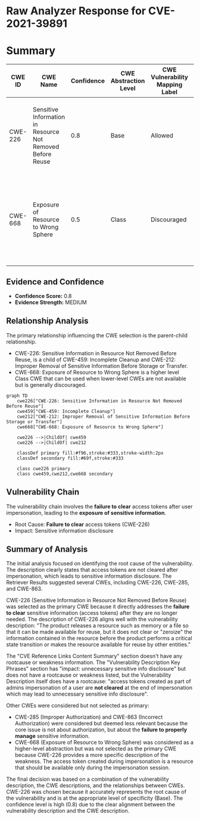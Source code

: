 # Raw Analyzer Response for CVE-2021-39891

# Summary
| CWE ID | CWE Name | Confidence | CWE Abstraction Level | CWE Vulnerability Mapping Label | CWE-Vulnerability Mapping Notes |
|---|---|---|---|---|---|
| CWE-226 | Sensitive Information in Resource Not Removed Before Reuse | 0.8 | Base | Allowed | Primary CWE. The access tokens are not cleared at the end of impersonation, which leads to sensitive information disclosure. |
| CWE-668 | Exposure of Resource to Wrong Sphere | 0.5 | Class | Discouraged | Secondary candidate. The access token created during impersonation is a resource that should be available only during the impersonation session.  |

## Evidence and Confidence

*   **Confidence Score:** 0.8
*   **Evidence Strength:** MEDIUM

## Relationship Analysis
The primary relationship influencing the CWE selection is the parent-child relationship.
  - CWE-226: Sensitive Information in Resource Not Removed Before Reuse, is a child of CWE-459: Incomplete Cleanup and CWE-212: Improper Removal of Sensitive Information Before Storage or Transfer.
  - CWE-668: Exposure of Resource to Wrong Sphere is a higher level Class CWE that can be used when lower-level CWEs are not available but is generally discouraged.
```mermaid
graph TD
    cwe226["CWE-226: Sensitive Information in Resource Not Removed Before Reuse"]
    cwe459["CWE-459: Incomplete Cleanup"]
    cwe212["CWE-212: Improper Removal of Sensitive Information Before Storage or Transfer"]
    cwe668["CWE-668: Exposure of Resource to Wrong Sphere"]
    
    cwe226 -->|ChildOf| cwe459
    cwe226 -->|ChildOf| cwe212
    
    classDef primary fill:#f96,stroke:#333,stroke-width:2px
    classDef secondary fill:#69f,stroke:#333
    
    class cwe226 primary
    class cwe459,cwe212,cwe668 secondary
```

## Vulnerability Chain
The vulnerability chain involves the **failure to clear** access tokens after user impersonation, leading to the **exposure of sensitive information**.
  - Root Cause: **Failure to clear** access tokens (CWE-226)
  - Impact: Sensitive information disclosure

## Summary of Analysis
The initial analysis focused on identifying the root cause of the vulnerability. The description clearly states that access tokens are not cleared after impersonation, which leads to sensitive information disclosure. The Retriever Results suggested several CWEs, including CWE-226, CWE-285, and CWE-863.

CWE-226 (Sensitive Information in Resource Not Removed Before Reuse) was selected as the primary CWE because it directly addresses the **failure to clear** sensitive information (access tokens) after they are no longer needed. The description of CWE-226 aligns well with the vulnerability description: "The product releases a resource such as memory or a file so that it can be made available for reuse, but it does not clear or "zeroize" the information contained in the resource before the product performs a critical state transition or makes the resource available for reuse by other entities."

The "CVE Reference Links Content Summary" section doesn't have any rootcause or weakness information.
The "Vulnerability Description Key Phrases" section has "impact: unnecessary sensitive info disclosure" but does not have a rootcause or weakness listed, but the Vulnerability Description itself does have a rootcause: "access tokens created as part of admins impersonation of a user are **not cleared** at the end of impersonation which may lead to unnecessary sensitive info disclosure".

Other CWEs were considered but not selected as primary:
  - CWE-285 (Improper Authorization) and CWE-863 (Incorrect Authorization) were considered but deemed less relevant because the core issue is not about authorization, but about the **failure to properly manage** sensitive information.
  - CWE-668 (Exposure of Resource to Wrong Sphere) was considered as a higher-level abstraction but was not selected as the primary CWE because CWE-226 provides a more specific description of the weakness. The access token created during impersonation is a resource that should be available only during the impersonation session.

The final decision was based on a combination of the vulnerability description, the CWE descriptions, and the relationships between CWEs. CWE-226 was chosen because it accurately represents the root cause of the vulnerability and is at the appropriate level of specificity (Base). The confidence level is high (0.8) due to the clear alignment between the vulnerability description and the CWE description.
